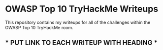 # OWASP Top 10 TryHackMe Writeups

This repository contains my writeups for all of the challenges within the OWASP Top 10 TryHackMe room.

## * PUT LINK TO EACH WRITEUP WITH HEADING *
